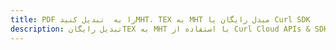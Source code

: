 ---title: PDF را به  تبدیل کنیدMHT، TEX به MHT مبدل رایگان یا Curl SDKdescription: تبدیل رایگانTEX به MHT با استفاده از Curl Cloud APIs & SDK همچنین اسناد PDF را در Cloud ایجاد، ویرایش و رندر کنید.---